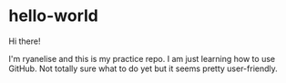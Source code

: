 # hello-world

Hi there!

I'm ryanelise and this is my practice repo.
I am just learning how to use GitHub. Not totally sure what to do yet but it seems pretty user-friendly.
